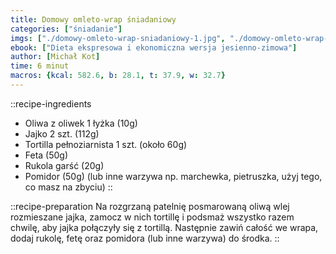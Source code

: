 ```yaml
---
title: Domowy omleto-wrap śniadaniowy
categories: ["śniadanie"]
imgs: ["./domowy-omleto-wrap-sniadaniowy-1.jpg", "./domowy-omleto-wrap-sniadaniowy-2.jpg"]
ebook: ["Dieta ekspresowa i ekonomiczna wersja jesienno-zimowa"]
author: [Michał Kot]
time: 6 minut
macros: {kcal: 582.6, b: 28.1, t: 37.9, w: 32.7}
---
```


::recipe-ingredients
- Oliwa z oliwek 1 łyżka (10g)
- Jajko 2 szt. (112g)
- Tortilla pełnoziarnista 1 szt. (około 60g)
- Feta (50g)
- Rukola garść (20g)
- Pomidor (50g) (lub inne warzywa np. marchewka, pietruszka, użyj tego, co masz na zbyciu)
::

::recipe-preparation
Na rozgrzaną patelnię posmarowaną oliwą wlej rozmieszane jajka, zamocz w nich tortillę i podsmaż wszystko razem chwilę, aby jajka połączyły się z tortillą.
Następnie zawiń całość we wrapa, dodaj rukolę, fetę oraz pomidora (lub inne warzywa) do środka.
::